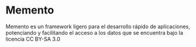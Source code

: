 Memento
=======

Memento es un framework ligero para el desarrollo rápido de aplicaciones, potenciando y facilitando el acceso a los datos que se encuentra bajo la licencia CC BY-SA 3.0